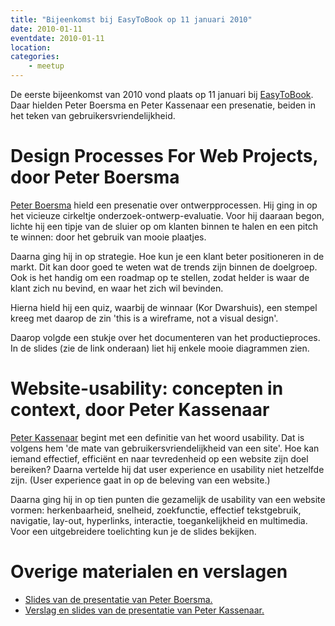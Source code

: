 ```yaml
---
title: "Bijeenkomst bij EasyToBook op 11 januari 2010"
date: 2010-01-11
eventdate: 2010-01-11
location: 
categories: 
    - meetup
---
```

De eerste bijeenkomst van 2010 vond plaats op 11 januari bij [EasyToBook](http://easytobook.com). Daar hielden Peter Boersma en Peter Kassenaar een presenatie, beiden in het teken van gebruikersvriendelijkheid.

# Design Processes For Web Projects, door Peter Boersma

[Peter Boersma](http://www.peterboersma.com/) hield een presenatie over ontwerpprocessen. Hij ging in op het vicieuze cirkeltje onderzoek-ontwerp-evaluatie. Voor hij daaraan begon, lichte hij een tipje van de sluier op om klanten binnen te halen en een pitch te winnen: door het gebruik van mooie plaatjes.

Daarna ging hij in op strategie. Hoe kun je een klant beter positioneren in de markt. Dit kan door goed te weten wat de trends zijn binnen de doelgroep. Ook is het handig om een roadmap op te stellen, zodat helder is waar de klant zich nu bevind, en waar het zich wil bevinden.

Hierna hield hij een quiz, waarbij de winnaar (Kor Dwarshuis), een stempel kreeg met daarop de zin 'this is a wireframe, not a visual design'.

Daarop volgde een stukje over het documenteren van het productieproces. In de slides (zie de link onderaan) liet hij enkele mooie diagrammen zien.

# Website-usability: concepten in context, door Peter Kassenaar

[Peter Kassenaar](http://www.kassenaar.com/blog/) begint met een definitie van het woord usability. Dat is volgens hem 'de mate van gebruikersvriendelijkheid van een site'. Hoe kan iemand effectief, efficiënt en naar tevredenheid op een website zijn doel bereiken? Daarna vertelde hij dat user experience en usability niet hetzelfde zijn. (User experience gaat in op de beleving van een website.)

Daarna ging hij in op tien punten die gezamelijk de usability van een website vormen: herkenbaarheid, snelheid, zoekfunctie, effectief tekstgebruik, navigatie, lay-out, hyperlinks, interactie, toegankelijkheid en multimedia. Voor een uitgebreidere toelichting kun je de slides bekijken.

# Overige materialen en verslagen

* [Slides van de presentatie van Peter Boersma.](http://www.slideshare.net/pboersma/design-processes-for-web-projects)
* [Verslag en slides van de presentatie van Peter Kassenaar.](http://www.kassenaar.com/blog/post/2010/01/Presentatie-Usability-in-Context.aspx)